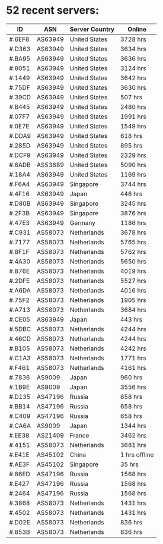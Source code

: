 # 52 recent servers:

| ID | ASN | Server Country | Online |
| ------ | ------ | ------ | ------ |
| #.6EF8 | AS63949 | United States | 3728 hrs |
| #.D363 | AS63949 | United States | 3634 hrs |
| #.BA95 | AS63949 | United States | 3636 hrs |
| #.8051 | AS63949 | United States | 3124 hrs |
| #.1449 | AS63949 | United States | 3642 hrs |
| #.75DF | AS63949 | United States | 3630 hrs |
| #.39CD | AS63949 | United States | 507 hrs |
| #.B445 | AS63949 | United States | 2480 hrs |
| #.07F7 | AS63949 | United States | 1991 hrs |
| #.0E7E | AS63949 | United States | 1549 hrs |
| #.DDA9 | AS63949 | United States | 618 hrs |
| #.285D | AS63949 | United States | 895 hrs |
| #.DCF9 | AS63949 | United States | 2329 hrs |
| #.6ADB | AS53889 | United States | 5090 hrs |
| #.18A4 | AS63949 | United States | 1169 hrs |
| #.F6A4 | AS63949 | Singapore | 3744 hrs |
| #.4F16 | AS63949 | Japan | 446 hrs |
| #.D80B | AS63949 | Singapore | 3245 hrs |
| #.2F3B | AS63949 | Singapore | 3876 hrs |
| #.47E3 | AS63949 | Germany | 1186 hrs |
| #.C931 | AS58073 | Netherlands | 3678 hrs |
| #.7177 | AS58073 | Netherlands | 5765 hrs |
| #.8F1F | AS58073 | Netherlands | 5762 hrs |
| #.4A30 | AS58073 | Netherlands | 5650 hrs |
| #.876E | AS58073 | Netherlands | 4019 hrs |
| #.2DFE | AS58073 | Netherlands | 5527 hrs |
| #.A6DA | AS58073 | Netherlands | 4016 hrs |
| #.75F2 | AS58073 | Netherlands | 1905 hrs |
| #.A713 | AS58073 | Netherlands | 3684 hrs |
| #.CE05 | AS63949 | Japan | 443 hrs |
| #.5DBC | AS58073 | Netherlands | 4244 hrs |
| #.46CD | AS58073 | Netherlands | 4244 hrs |
| #.B105 | AS58073 | Netherlands | 4242 hrs |
| #.C1A3 | AS58073 | Netherlands | 1771 hrs |
| #.F461 | AS58073 | Netherlands | 4161 hrs |
| #.7836 | AS9009 | Japan | 960 hrs |
| #.1B9E | AS9009 | Japan | 3556 hrs |
| #.D135 | AS47196 | Russia | 658 hrs |
| #.BB14 | AS47196 | Russia | 658 hrs |
| #.C409 | AS47196 | Russia | 658 hrs |
| #.CA6A | AS9009 | Japan | 1344 hrs |
| #.EE38 | AS21409 | France | 3462 hrs |
| #.4151 | AS58073 | Netherlands | 3681 hrs |
| #.E41E | AS45102 | China | 1 hrs offline |
| #.AE3F | AS45102 | Singapore | 35 hrs |
| #.86ED | AS47196 | Russia | 1568 hrs |
| #.E427 | AS47196 | Russia | 1568 hrs |
| #.2464 | AS47196 | Russia | 1568 hrs |
| #.3868 | AS58073 | Netherlands | 1431 hrs |
| #.4502 | AS58073 | Netherlands | 1431 hrs |
| #.D02E | AS58073 | Netherlands | 836 hrs |
| #.853B | AS58073 | Netherlands | 836 hrs |

